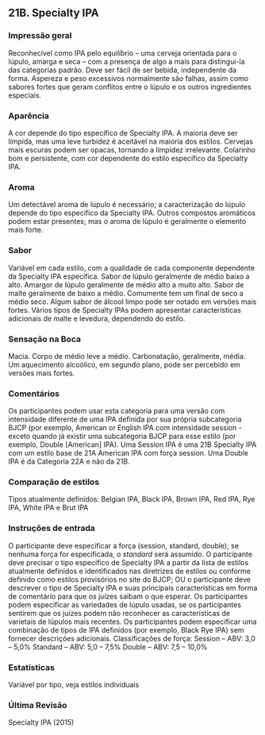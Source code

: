 ## 21B. Specialty IPA

### Impressão geral

Reconhecível como IPA pelo equilíbrio – uma cerveja orientada para o lúpulo, amarga e seca – com a presença de algo a mais para distingui-la das categorias padrão. Deve ser fácil de ser bebida, independente da forma. Aspereza e peso excessivos normalmente são falhas, assim como sabores fortes que geram conflitos entre o lúpulo e os outros ingredientes especiais.

### Aparência

A cor depende do tipo específico de Specialty IPA. A maioria deve ser límpida, mas uma leve turbidez é aceitável na maioria dos estilos. Cervejas mais escuras podem ser opacas, tornando a limpidez irrelevante. Colarinho bom e persistente, com cor dependente do estilo específico da Specialty IPA.

### Aroma

Um detectável aroma de lúpulo é necessário; a caracterização do lúpulo depende do tipo específico da Specialty IPA. Outros compostos aromáticos podem estar presentes; mas o aroma de lúpulo é geralmente o elemento mais forte.

### Sabor

Variável em cada estilo, com a qualidade de cada componente dependente da Specialty IPA específica. Sabor de lúpulo geralmente de médio baixo a alto. Amargor de lúpulo geralmente de médio alto a muito alto. Sabor de malte geralmente de baixo a médio. Comumente tem um final de seco a médio seco. Algum sabor de álcool limpo pode ser notado em versões mais fortes. Vários tipos de Specialty IPAs podem apresentar características adicionais de malte e levedura, dependendo do estilo.

### Sensação na Boca

Macia. Corpo de médio leve a médio. Carbonatação, geralmente, média. Um aquecimento alcoólico, em segundo plano, pode ser percebido em versões mais fortes.

### Comentários

Os participantes podem usar esta categoria para uma versão com intensidade diferente de uma IPA definida por sua própria subcategoria BJCP (por exemplo, American or English IPA com intensidade session - exceto quando já existir uma subcategoria BJCP para esse estilo (por exemplo, Double [American] IPA). Uma Session IPA é uma 21B Specialty IPA com um estilo base de 21A American IPA com força session. Uma Double IPA é da Categoria 22A e não da 21B.

### Comparação de estilos

Tipos atualmente definidos: Belgian IPA, Black IPA, Brown IPA, Red IPA, Rye IPA, White IPA e Brut IPA

### Instruções de entrada

O participante deve especificar a força (session, standard, double); se nenhuma força for especificada, o *standard* será assumido. O participante deve precisar o tipo específico de Specialty IPA a partir da lista de estilos atualmente definidos e identificados nas diretrizes de estilos ou conforme definido como estilos provisórios no site do BJCP; OU o participante deve descrever o tipo de Specialty IPA e suas principais características em forma de comentário para que os juízes saibam o que esperar. Os participantes podem especificar as variedades de lúpulo usadas, se os participantes sentirem que os juízes podem não reconhecer as características de varietais de lúpulos mais recentes. Os participantes podem especificar uma combinação de tipos de IPA definidos (por exemplo, Black Rye IPA) sem fornecer descrições adicionais. Classificações de força: Session – ABV: 3,0 – 5,0% Standard – ABV: 5,0 – 7,5% Double – ABV: 7,5 – 10,0%

### Estatísticas

Variável por tipo, veja estilos individuais

### Última Revisão

Specialty IPA (2015)
